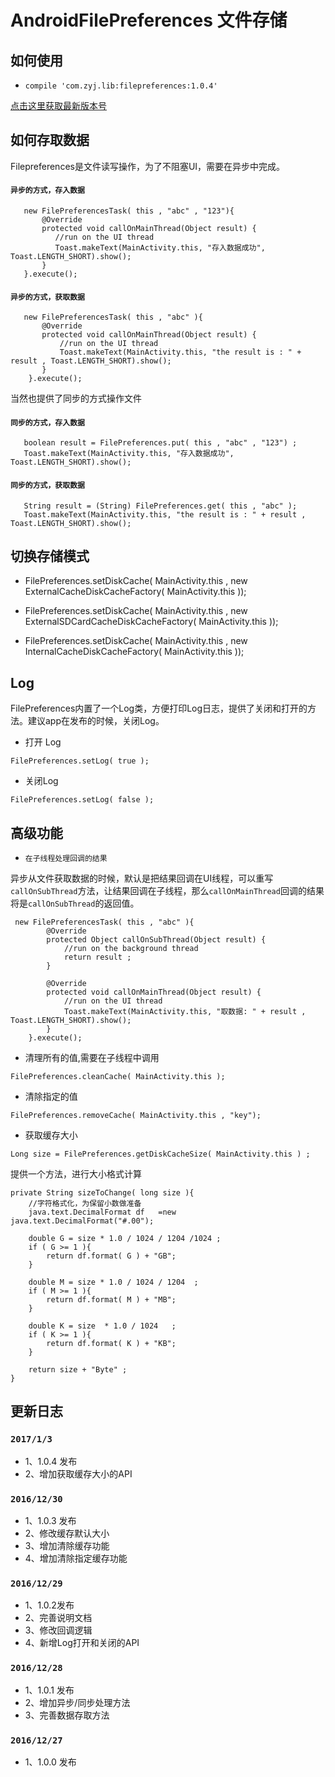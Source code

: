 # AndroidFilePreferences 文件存储

## 如何使用

-  `compile 'com.zyj.lib:filepreferences:1.0.4'`

[点击这里获取最新版本号](http://jcenter.bintray.com/com/zyj/lib/filepreferences/)

## 如何存取数据

Filepreferences是文件读写操作，为了不阻塞UI，需要在异步中完成。

#### `异步的方式，存入数据`

```
   new FilePreferencesTask( this , "abc" , "123"){
       @Override
       protected void callOnMainThread(Object result) {
          //run on the UI thread
          Toast.makeText(MainActivity.this, "存入数据成功", Toast.LENGTH_SHORT).show();
       }
   }.execute();
```
#### `异步的方式，获取数据`

```
   new FilePreferencesTask( this , "abc" ){
       @Override
       protected void callOnMainThread(Object result) {
           //run on the UI thread
           Toast.makeText(MainActivity.this, "the result is : " + result , Toast.LENGTH_SHORT).show();
       }
    }.execute();

```

当然也提供了同步的方式操作文件

####  `同步的方式，存入数据`

```
   boolean result = FilePreferences.put( this , "abc" , "123") ;
   Toast.makeText(MainActivity.this, "存入数据成功", Toast.LENGTH_SHORT).show();

```
#### `同步的方式，获取数据`

```
   String result = (String) FilePreferences.get( this , "abc" );
   Toast.makeText(MainActivity.this, "the result is : " + result , Toast.LENGTH_SHORT).show();

```

## 切换存储模式

- FilePreferences.setDiskCache( MainActivity.this , new ExternalCacheDiskCacheFactory( MainActivity.this ));

- FilePreferences.setDiskCache( MainActivity.this , new ExternalSDCardCacheDiskCacheFactory( MainActivity.this ));

- FilePreferences.setDiskCache( MainActivity.this , new InternalCacheDiskCacheFactory( MainActivity.this ));

## Log
FilePreferences内置了一个Log类，方便打印Log日志，提供了关闭和打开的方法。建议app在发布的时候，关闭Log。
- 打开 Log

`FilePreferences.setLog( true );`

- 关闭Log

`FilePreferences.setLog( false );`

## 高级功能

- `在子线程处理回调的结果`

异步从文件获取数据的时候，默认是把结果回调在UI线程，可以重写`callOnSubThread`方法，让结果回调在子线程，那么`callOnMainThread`回调的结果将是`callOnSubThread`的返回值。

```
 new FilePreferencesTask( this , "abc" ){
        @Override
        protected Object callOnSubThread(Object result) {
            //run on the background thread
            return result ;
        }

        @Override
        protected void callOnMainThread(Object result) {
            //run on the UI thread
            Toast.makeText(MainActivity.this, "取数据: " + result , Toast.LENGTH_SHORT).show();
        }
    }.execute();
```

- 清理所有的值,需要在子线程中调用

 `FilePreferences.cleanCache( MainActivity.this );`

- 清除指定的值

`FilePreferences.removeCache( MainActivity.this , "key");`

- 获取缓存大小

`Long size = FilePreferences.getDiskCacheSize( MainActivity.this ) ;`

提供一个方法，进行大小格式计算

```
private String sizeToChange( long size ){
    //字符格式化，为保留小数做准备
    java.text.DecimalFormat df   =new   java.text.DecimalFormat("#.00");

    double G = size * 1.0 / 1024 / 1204 /1024 ;
    if ( G >= 1 ){
        return df.format( G ) + "GB";
    }

    double M = size * 1.0 / 1024 / 1204  ;
    if ( M >= 1 ){
        return df.format( M ) + "MB";
    }

    double K = size  * 1.0 / 1024   ;
    if ( K >= 1 ){
        return df.format( K ) + "KB";
    }

    return size + "Byte" ;
}

```

## 更新日志

### `2017/1/3`

- 1、1.0.4 发布
- 2、增加获取缓存大小的API


### `2016/12/30`

- 1、1.0.3 发布
- 2、修改缓存默认大小
- 3、增加清除缓存功能
- 4、增加清除指定缓存功能


### `2016/12/29`

- 1、1.0.2发布
- 2、完善说明文档
- 3、修改回调逻辑
- 4、新增Log打开和关闭的API


### `2016/12/28`

- 1、1.0.1 发布
- 2、增加异步/同步处理方法
- 3、完善数据存取方法


### `2016/12/27`

- 1、1.0.0 发布


